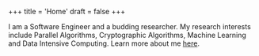 +++
title = 'Home'
draft = false
+++


I am a Software Engineer and a budding researcher. My research interests include Parallel Algorithms, Cryptographic Algorithms, Machine Learning and Data Intensive Computing. Learn more about me [here](/about/).
